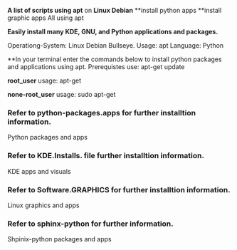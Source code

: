 **A list of scripts using apt** on **Linux Debian**
      **install python apps
        **install graphic apps
            All using apt

**Easily install many KDE, GNU, and Python applications and packages.**

Operationg-System: 
   Linux Debian Bullseye.
Usage:
   apt
Language: 
   Python

**In your terminal enter the commands below to install python packages and applications using apt.
 Prerequistes
   use:
      apt-get update

**root_user**
  usage:
   apt-get
 
**none-root_user**
   usage:
    sudo apt-get
 

### Refer to python-packages.apps for further installtion information. 
Python packages and apps
### Refer to KDE.Installs. file further installtion information.
KDE apps and visuals
### Refer to Software.GRAPHICS for further installtion information.
Linux graphics and apps
### Refer to sphinx-python for further information.
Shpinix-python packages and apps
